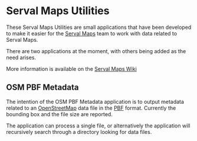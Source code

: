 # Serval Maps Utilities #

These Serval Maps Utilities are small applications that have been developed to make it easier for the [Serval Maps] team to work with data related to Serval Maps. 

There are two applications at the moment, with others being added as the need arises. 

More information is available on the [Serval Maps Wiki][Serval Maps]

## OSM PBF Metadata ##

The intention of the OSM PBF Metadata application is to output metadata related to an [OpenStreetMap] data file in the [PBF] format. Currently the bounding box and the file size are reported. 

The application can process a single file, or alternatively the application will recursively search through a directory looking for data files. 

[Serval Maps]: http://developer.servalproject.org/dokuwiki/doku.php?id=content:servalmaps:main_page
[OpenStreetMap]: http://www.openstreetmap.org/
[PBF]: http://wiki.openstreetmap.org/wiki/PBF_Format
